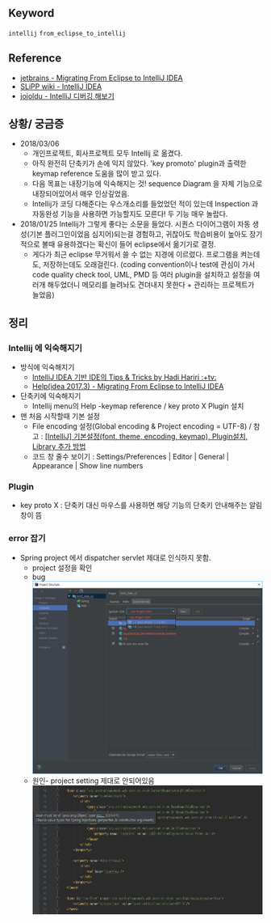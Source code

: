 ## Keyword
`intellij` `from_eclipse_to_intellij`

## Reference
- [jetbrains - Migrating From Eclipse to IntelliJ IDEA](https://www.jetbrains.com/help/idea/eclipse.html)
- [SLiPP wiki - IntelliJ IDEA](https://www.slipp.net/wiki/display/IDE/IntelliJ+IDEA)
- [jojoldu - IntelliJ 디버깅 해보기](http://jojoldu.tistory.com/149?category=678716)

## 상황/ 궁금증
- 2018/03/06 
  - 개인프로젝트, 회사프로젝트 모두 Intellij 로 옮겼다.
  - 아직 완전히 단축키가 손에 익지 않았다. 'key promoto' plugin과 출력한 keymap reference 도움을 많이 받고 있다. 
  - 다음 목표는 내장기능에 익숙해지는 것! sequence Diagram 을 자체 기능으로 내장되어있어서 매우 인상깊었음. 
  - Intellij가 코딩 다해준다는 우스개소리를 들었었던 적이 있는데 Inspection 과 자동완성 기능을 사용하면 가능할지도 모른다! 두 기능 매우 놀랍다.
- 2018/01/25 Intellij가 그렇게 좋다는 소문을 들었다. 시퀀스 다이어그램이 자동 생성(기본 플러그인이었음 심지어)되는걸 경험하고, 귀찮아도 학습비용이 높아도 장기적으로 볼때 유용하겠다는 확신이 들어 eclipse에서 옮기기로 결정. 
  - 게다가 최근 eclipse 무거워서 쓸 수 없는 지경에 이르렀다. 프로그램을 켜는데도, 저장하는데도 오래걸린다. (coding convention이나 test에 관심이 가서 code quality check tool, UML, PMD 등 여러 plugin을 설치하고 설정을 여러개 해두었더니 메모리를 늘려놔도 견뎌내지 못한다 + 관리하는 프로젝트가 늘었음)



## 정리
### Intellij 에 익숙해지기
- 방식에 익숙해지기
  - [IntelliJ IDEA 기반 IDE의 Tips & Tricks by Hadi Hariri :+tv:](https://youtu.be/haEvl7ZV5sU)
  - [Help(idea 2017.3) - Migrating From Eclipse to IntelliJ IDEA](https://www.jetbrains.com/help/idea/2017.3/eclipse.html?utm_campaign=IU&utm_content=2017.3&utm_medium=help_link&utm_source=from_product)
- 단축키에 익숙해지기
  - Intellij menu의 Help -keymap reference / key proto X Plugin 설치
- 맨 처음 시작할때 기본 설정
  - File encoding 설정(Global encoding & Project encoding = UTF-8) / 참고 : [[IntelliJ] 기본설정(font, theme, encoding, keymap), Plugin설치, Library 추가 방법](http://blog.woniper.net/184?category=537962)
  - 코드 창 줄수 보이기 : Settings/Preferences | Editor | General | Appearance | Show line numbers 

### Plugin
- key proto X : 단축키 대신 마우스를 사용하면 해당 기능의 단축키 안내해주는 알림창이 뜸

### error 잡기
- Spring project 에서 dispatcher servlet 제대로 인식하지 못함.
  - project 설정을 확인
  - bug ![bug](/Image/IntellijSettingNoProjectSDK.png "bug 발생화면")
  - 원인- project setting 제대로 안되어있음 ![cause](/Image/IntellijSettingDispatherNotFound.png "bug 원인")
